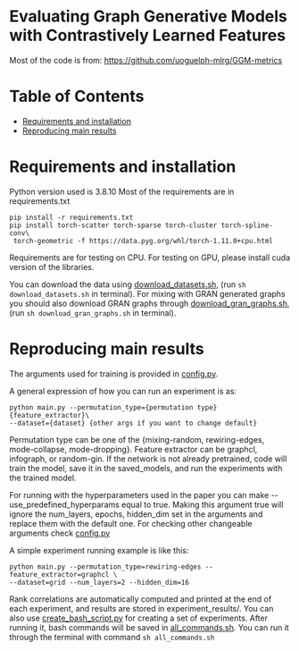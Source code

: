 
# Evaluating Graph Generative Models with Contrastively Learned Features

Most of the code is from: <https://github.com/uoguelph-mlrg/GGM-metrics>

# Table of Contents  
- [Requirements and installation](#requirements-and-installation)
- [Reproducing main results](#reproducing-main-results)
  

# Requirements and installation

Python version used is 3.8.10
Most of the requirements are in requirements.txt
```
pip install -r requirements.txt
pip install torch-scatter torch-sparse torch-cluster torch-spline-conv\
 torch-geometric -f https://data.pyg.org/whl/torch-1.11.0+cpu.html
```

Requirements are for testing on CPU. For testing on GPU, please install cuda version of the libraries.

You can download the data using [download_datasets.sh](./download_datasets.sh), (run `sh download_datasets.sh` in terminal). 
For mixing with GRAN generated graphs you should also download GRAN graphs through [download_gran_graphs.sh](./download_gran_graphs.sh), (run `sh download_gran_graphs.sh` in terminal).

# Reproducing main results
The arguments used for training is provided in [config.py](./config.py). 

A general expression of how you can run an experiment is as:
```
python main.py --permutation_type={permutation type} {feature_extractor}\
--dataset={dataset} {other args if you want to change default}
```
Permutation type can be one of the {mixing-random, rewiring-edges, mode-collapse, mode-dropping}.
Feature extractor can be graphcl, infograph, or random-gin. If the network is not already pretrained, code will train the model, save it in the saved_models, and run the experiments with the trained model.

For running with the hyperparameters used in the paper you can make --use_predefined_hyperparams equal to true. Making this argument true will ignore the num_layers, epochs, hidden_dim set in the arguments and replace them with the default one. For checking other changeable arguments check [config.py](./config.py)

A simple experiment running example is like this:
```
python main.py --permutation_type=rewiring-edges --feature_extractor=graphcl \
--dataset=grid --num_layers=2 --hidden_dim=16 
```

Rank correlations are automatically computed and printed at the end of each experiment, and results are stored in experiment_results/. 
You can also use [create_bash_script.py](./create_bash_script.py) for creating a set of experiments. After running it, bash commands will be saved in [all_commands.sh](./all_commands.sh). You can run it through the terminal with command `sh all_commands.sh`